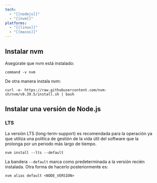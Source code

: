 ```yaml
---
tech:
  - "[[nodejs]]"
  - "[[nvm]]"
platforms:
  - "[[linux]]"
  - "[[macos]]"
---
```

## Instalar nvm

Asegúrate que nvm está instalado:

```shell
command -v nvm
```

De otra manera instala nvm:

```shell
curl -o- https://raw.githubusercontent.com/nvm-sh/nvm/v0.39.5/install.sh | bash
```


## Instalar una versión de Node.js

### LTS

La versión LTS (long-term-support) es recomendada para la operación ya que utiliza una política de gestión de la vida útil del software que la prolonga por un periodo más largo de tiempo.

```shell
nvm install --lts --default
```

La bandera `--default` marca como predeterminada a la versión recién instalada. Otra forma de hacerlo posteriormente es:

```shell
nvm alias default <NODE_VERSION>
```